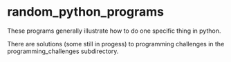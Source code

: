 # random_python_programs

These programs generally illustrate how to do one specific thing in python.    

There are solutions (some still in progess) to programming challenges in the programming_challenges subdirectory.   
